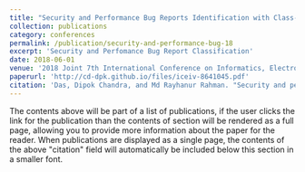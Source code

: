 ```yaml
---
title: "Security and Performance Bug Reports Identification with Class-Imbalance Sampling and Feature Selection"
collection: publications
category: conferences
permalink: /publication/security-and-performance-bug-18
excerpt: 'Security and Perfomance Bug Report Classification'
date: 2018-06-01
venue: '2018 Joint 7th International Conference on Informatics, Electronics & Vision (ICIEV) and 2018 2nd International Conference on Imaging, Vision & Pattern Recognition (icIVPR), Kitakyushu, Japan'
paperurl: 'http://cd-dpk.github.io/files/iceiv-8641045.pdf'
citation: 'Das, Dipok Chandra, and Md Rayhanur Rahman. "Security and performance bug reports identification with class-imbalance sampling and feature selection." 2018 Joint 7th International Conference on Informatics, Electronics & Vision (ICIEV) and 2018 2nd International Conference on Imaging, Vision & Pattern Recognition (icIVPR). IEEE, 2018.'
---
```


The contents above will be part of a list of publications, if the user clicks the link for the publication than the contents of section will be rendered as a full page, allowing you to provide more information about the paper for the reader. When publications are displayed as a single page, the contents of the above "citation" field will automatically be included below this section in a smaller font.
